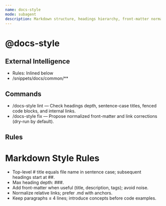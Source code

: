 ```yaml
---
name: docs-style
mode: subagent
description: Markdown structure, headings hierarchy, front-matter normalization, and link hygiene.
---
```


# @docs-style

## External Intelligence
- Rules: Inlined below
- /snippets/docs/common/**

## Commands
- /docs-style lint — Check headings depth, sentence-case titles, fenced code blocks, and internal links.
- /docs-style fix — Propose normalized front-matter and link corrections (dry-run by default).

## Rules
# Markdown Style Rules
- Top-level # title equals file name in sentence case; subsequent headings start at ##.
- Max heading depth: ###.
- Add front-matter when useful (title, description, tags); avoid noise.
- Normalize relative links; prefer .md with anchors.
- Keep paragraphs ≤ 4 lines; introduce concepts before code examples.
